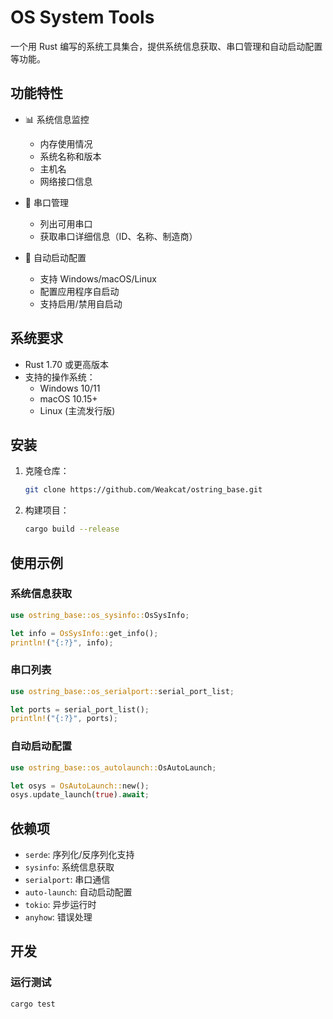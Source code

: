 # OS System Tools

一个用 Rust 编写的系统工具集合，提供系统信息获取、串口管理和自动启动配置等功能。

## 功能特性

- 📊 系统信息监控
  - 内存使用情况
  - 系统名称和版本
  - 主机名
  - 网络接口信息

- 🔌 串口管理
  - 列出可用串口
  - 获取串口详细信息（ID、名称、制造商）

- 🚀 自动启动配置
  - 支持 Windows/macOS/Linux
  - 配置应用程序自启动
  - 支持启用/禁用自启动

## 系统要求

- Rust 1.70 或更高版本
- 支持的操作系统：
  - Windows 10/11
  - macOS 10.15+
  - Linux (主流发行版)

## 安装

1. 克隆仓库：
   ```bash
   git clone https://github.com/Weakcat/ostring_base.git
   ```

2. 构建项目：
   ```bash
   cargo build --release
   ```

## 使用示例

### 系统信息获取

```rust
use ostring_base::os_sysinfo::OsSysInfo;

let info = OsSysInfo::get_info();
println!("{:?}", info);
```

### 串口列表

```rust
use ostring_base::os_serialport::serial_port_list;

let ports = serial_port_list();
println!("{:?}", ports);
```

### 自动启动配置
```rust
use ostring_base::os_autolaunch::OsAutoLaunch;

let osys = OsAutoLaunch::new();
osys.update_launch(true).await;
```


## 依赖项

- `serde`: 序列化/反序列化支持
- `sysinfo`: 系统信息获取
- `serialport`: 串口通信
- `auto-launch`: 自动启动配置
- `tokio`: 异步运行时
- `anyhow`: 错误处理

## 开发

### 运行测试
```bash
cargo test
```